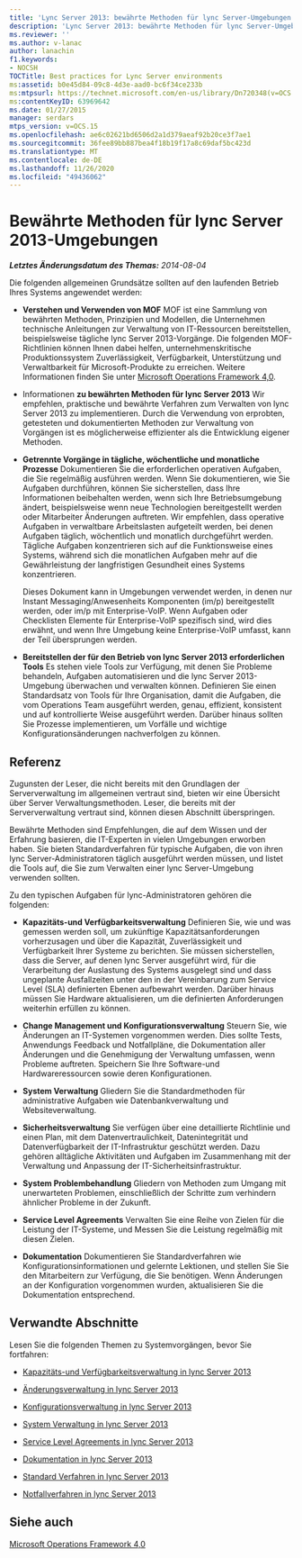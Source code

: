 ```yaml
---
title: 'Lync Server 2013: bewährte Methoden für lync Server-Umgebungen'
description: 'Lync Server 2013: bewährte Methoden für lync Server-Umgebungen.'
ms.reviewer: ''
ms.author: v-lanac
author: lanachin
f1.keywords:
- NOCSH
TOCTitle: Best practices for Lync Server environments
ms:assetid: b0e45d84-09c8-4d3e-aad0-bc6f34ce233b
ms:mtpsurl: https://technet.microsoft.com/en-us/library/Dn720348(v=OCS.15)
ms:contentKeyID: 63969642
ms.date: 01/27/2015
manager: serdars
mtps_version: v=OCS.15
ms.openlocfilehash: ae6c02621bd6506d2a1d379aeaf92b20ce3f7ae1
ms.sourcegitcommit: 36fee89bb887bea4f18b19f17a8c69daf5bc423d
ms.translationtype: MT
ms.contentlocale: de-DE
ms.lasthandoff: 11/26/2020
ms.locfileid: "49436062"
---
```

# <a name="best-practices-for-lync-server-2013-environments"></a>Bewährte Methoden für lync Server 2013-Umgebungen

<div data-xmlns="http://www.w3.org/1999/xhtml">

<div class="topic" data-xmlns="http://www.w3.org/1999/xhtml" data-msxsl="urn:schemas-microsoft-com:xslt" data-cs="https://msdn.microsoft.com/">

<div data-asp="https://msdn2.microsoft.com/asp">



</div>

<div id="mainSection">

<div id="mainBody">

<span> </span>

_**Letztes Änderungsdatum des Themas:** 2014-08-04_

Die folgenden allgemeinen Grundsätze sollten auf den laufenden Betrieb Ihres Systems angewendet werden:

  - **Verstehen und Verwenden von MOF**   MOF ist eine Sammlung von bewährten Methoden, Prinzipien und Modellen, die Unternehmen technische Anleitungen zur Verwaltung von IT-Ressourcen bereitstellen, beispielsweise tägliche lync Server 2013-Vorgänge. Die folgenden MOF-Richtlinien können Ihnen dabei helfen, unternehmenskritische Produktionssystem Zuverlässigkeit, Verfügbarkeit, Unterstützung und Verwaltbarkeit für Microsoft-Produkte zu erreichen. Weitere Informationen finden Sie unter [Microsoft Operations Framework 4,0](https://go.microsoft.com/fwlink/p/?linkid=40939).

  - Informationen **zu bewährten Methoden für lync Server 2013**   Wir empfehlen, praktische und bewährte Verfahren zum Verwalten von lync Server 2013 zu implementieren. Durch die Verwendung von erprobten, getesteten und dokumentierten Methoden zur Verwaltung von Vorgängen ist es möglicherweise effizienter als die Entwicklung eigener Methoden.

  - **Getrennte Vorgänge in tägliche, wöchentliche und monatliche Prozesse**   Dokumentieren Sie die erforderlichen operativen Aufgaben, die Sie regelmäßig ausführen werden. Wenn Sie dokumentieren, wie Sie Aufgaben durchführen, können Sie sicherstellen, dass Ihre Informationen beibehalten werden, wenn sich Ihre Betriebsumgebung ändert, beispielsweise wenn neue Technologien bereitgestellt werden oder Mitarbeiter Änderungen auftreten. Wir empfehlen, dass operative Aufgaben in verwaltbare Arbeitslasten aufgeteilt werden, bei denen Aufgaben täglich, wöchentlich und monatlich durchgeführt werden. Tägliche Aufgaben konzentrieren sich auf die Funktionsweise eines Systems, während sich die monatlichen Aufgaben mehr auf die Gewährleistung der langfristigen Gesundheit eines Systems konzentrieren.
    
    Dieses Dokument kann in Umgebungen verwendet werden, in denen nur Instant Messaging/Anwesenheits Komponenten (im/p) bereitgestellt werden, oder im/p mit Enterprise-VoIP. Wenn Aufgaben oder Checklisten Elemente für Enterprise-VoIP spezifisch sind, wird dies erwähnt, und wenn Ihre Umgebung keine Enterprise-VoIP umfasst, kann der Teil übersprungen werden.

  - **Bereitstellen der für den Betrieb von lync Server 2013 erforderlichen Tools**   Es stehen viele Tools zur Verfügung, mit denen Sie Probleme behandeln, Aufgaben automatisieren und die lync Server 2013-Umgebung überwachen und verwalten können. Definieren Sie einen Standardsatz von Tools für Ihre Organisation, damit die Aufgaben, die vom Operations Team ausgeführt werden, genau, effizient, konsistent und auf kontrollierte Weise ausgeführt werden. Darüber hinaus sollten Sie Prozesse implementieren, um Vorfälle und wichtige Konfigurationsänderungen nachverfolgen zu können.

<div>

## <a name="reference"></a>Referenz

Zugunsten der Leser, die nicht bereits mit den Grundlagen der Serververwaltung im allgemeinen vertraut sind, bieten wir eine Übersicht über Server Verwaltungsmethoden. Leser, die bereits mit der Serververwaltung vertraut sind, können diesen Abschnitt überspringen.

Bewährte Methoden sind Empfehlungen, die auf dem Wissen und der Erfahrung basieren, die IT-Experten in vielen Umgebungen erworben haben. Sie bieten Standardverfahren für typische Aufgaben, die von ihren lync Server-Administratoren täglich ausgeführt werden müssen, und listet die Tools auf, die Sie zum Verwalten einer lync Server-Umgebung verwenden sollten.

Zu den typischen Aufgaben für lync-Administratoren gehören die folgenden:

  - **Kapazitäts-und Verfügbarkeitsverwaltung**   Definieren Sie, wie und was gemessen werden soll, um zukünftige Kapazitätsanforderungen vorherzusagen und über die Kapazität, Zuverlässigkeit und Verfügbarkeit Ihrer Systeme zu berichten. Sie müssen sicherstellen, dass die Server, auf denen lync Server ausgeführt wird, für die Verarbeitung der Auslastung des Systems ausgelegt sind und dass ungeplante Ausfallzeiten unter den in der Vereinbarung zum Service Level (SLA) definierten Ebenen aufbewahrt werden. Darüber hinaus müssen Sie Hardware aktualisieren, um die definierten Anforderungen weiterhin erfüllen zu können.

  - **Change Management und Konfigurationsverwaltung**   Steuern Sie, wie Änderungen an IT-Systemen vorgenommen werden. Dies sollte Tests, Anwendungs Feedback und Notfallpläne, die Dokumentation aller Änderungen und die Genehmigung der Verwaltung umfassen, wenn Probleme auftreten. Speichern Sie Ihre Software-und Hardwareressourcen sowie deren Konfigurationen.

  - **System Verwaltung**   Gliedern Sie die Standardmethoden für administrative Aufgaben wie Datenbankverwaltung und Websiteverwaltung.

  - **Sicherheitsverwaltung**   Sie verfügen über eine detaillierte Richtlinie und einen Plan, mit dem Datenvertraulichkeit, Datenintegrität und Datenverfügbarkeit der IT-Infrastruktur geschützt werden. Dazu gehören alltägliche Aktivitäten und Aufgaben im Zusammenhang mit der Verwaltung und Anpassung der IT-Sicherheitsinfrastruktur.

  - **System Problembehandlung**   Gliedern von Methoden zum Umgang mit unerwarteten Problemen, einschließlich der Schritte zum verhindern ähnlicher Probleme in der Zukunft.

  - **Service Level Agreements**   Verwalten Sie eine Reihe von Zielen für die Leistung der IT-Systeme, und Messen Sie die Leistung regelmäßig mit diesen Zielen.

  - **Dokumentation**   Dokumentieren Sie Standardverfahren wie Konfigurationsinformationen und gelernte Lektionen, und stellen Sie Sie den Mitarbeitern zur Verfügung, die Sie benötigen. Wenn Änderungen an der Konfiguration vorgenommen wurden, aktualisieren Sie die Dokumentation entsprechend.

</div>

<div>

## <a name="related-sections"></a>Verwandte Abschnitte

Lesen Sie die folgenden Themen zu Systemvorgängen, bevor Sie fortfahren:

  - [Kapazitäts-und Verfügbarkeitsverwaltung in lync Server 2013](lync-server-2013-capacity-and-availability-management.md)

  - [Änderungsverwaltung in lync Server 2013](lync-server-2013-change-management.md)

  - [Konfigurationsverwaltung in lync Server 2013](lync-server-2013-configuration-management.md)

  - [System Verwaltung in lync Server 2013](lync-server-2013-system-administration.md)

  - [Service Level Agreements in lync Server 2013](lync-server-2013-service-level-agreements.md)

  - [Dokumentation in lync Server 2013](lync-server-2013-documentation.md)

  - [Standard Verfahren in lync Server 2013](lync-server-2013-standard-procedures.md)

  - [Notfallverfahren in lync Server 2013](lync-server-2013-emergency-procedures.md)

</div>

<div>

## <a name="see-also"></a>Siehe auch


[Microsoft Operations Framework 4,0](https://go.microsoft.com/fwlink/p/?linkid=40939)  
  

</div>

</div>

<span> </span>

</div>

</div>

</div>

